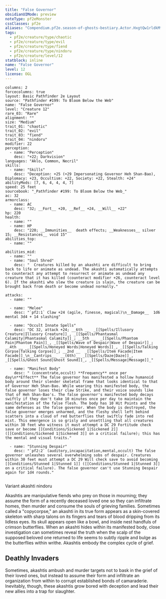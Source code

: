 ```yaml
---
title: "False Governor"
obsidianUIMode: preview
noteType: pf2eMonster
cssClasses: pf2e
aliases: "Compendium.pf2e.season-of-ghosts-bestiary.Actor.HxgtQw1rldkMf83o" 
tags:
  - pf2e/creature/type/chaotic
  - pf2e/creature/type/evil
  - pf2e/creature/type/fiend
  - pf2e/creature/type/nindoru
  - pf2e/creature/level/12
statblock: inline
name: "False Governor"
level: 12
license: OGL
---
```


```statblock
columns: 2
forcecolumns: true
layout: Basic Pathfinder 2e Layout
source: "Pathfinder #199: To Bloom Below the Web"
name: "False Governor"
level: "Creature 12"
rare_03: "Rare"
alignment: ""
size: "Medium"
trait_01: "chaotic"
trait_02: "evil"
trait_03: "fiend"
trait_04: "nindoru"
modifier: 22
perception:
  - name: "Perception"
    desc: "+22; Darkvision"
languages: "Aklo, Common, Necril"
skills:
  - name: "Skills"
    desc: "Deception: +25 (+29 Impersonating Governor Heh Shan-Bao), Diplomacy: +23, Occultism: +22, Society: +22, Stealth: +24"
abilityMods: [7, 6, 4, 4, 4, 7]
speed: 25 feet
sourcebook: "_Pathfinder #199: To Bloom Below the Web_"
ac: 32
armorclass:
  - name: AC
    desc: "32; __Fort__ +20, __Ref__ +24, __Will__ +22"
hp: 220
health:
  - name: ""
  - name: HP
    desc: "220; __Immunities__  death effects; __Weaknesses__ silver 15; __Resistances__ void 15"
abilities_top:
  - name: ""

abilities_mid:
  - name: ""
  - name: "Soul Shred"
    desc: "  Creatures killed by an akashti are difficult to bring back to life or animate as undead. The akashti automatically attempts to counteract any attempt to resurrect or animate as undead any creature that it has killed (counteract modifier +26, counteract level 6). If the akashti who slew the creature is slain, the creature can be brought back from death or become undead normally."

attacks:
  - name: ""

  - name: "Melee"
    desc: "`pf2:1` Claw +24 (agile, finesse, magical)\n__Damage__  1d6 mental 3d4 + 14 slashing"

  - name: "Occult Innate Spells"
    desc: "DC 32, attack +24; __6th __  _[[Spells/Illusory Creature|Illusory Creature]]_, _[[Spells/Phantasmal Calamity|Phantasmal Calamity]]_; __5th __  _[[Spells/Phantom Pain|Phantom Pain]]_, _[[Spells/Wave of Despair|Wave of Despair]]_; __4th __  _[[Spells/Honeyed Words|Honeyed Words]]_, _[[Spells/Talking Corpse|Talking Corpse]]_; __2nd __  _[[Spells/Item Facade|Item Facade]]_\n__Cantrips__  __(6th)__ _[[Spells/Daze|Daze]]_, _[[Spells/Ghost Sound|Ghost Sound]]_, _[[Spells/Message|Message]]_"

  - name: "Manifest Body"
    desc: " (concentrate,occult) **Frequency** once per day\n**Effect** The false governor has manifested a hollow humanoid body around their slender skeletal frame that looks identical to that of Governor Heh Shan-Bao. While wearing this manifested body, the false governor loses their claw Strike, and their voice sounds like that of Heh Shan-Bao's. The false governor's manifested body decays swiftly if they don't take 10 minutes once per day to maintain the manifestation of the false flesh. The body has 10 Hit Points and the same defenses as the false governor. When the body is destroyed, the false governor emerges unharmed, and the fleshy shell left behind scatters into a cloud of red butterflies that swiftly fade into red mist. This emergence is so grisly and unsettling that all creatures within 30 feet who witness it must attempt a DC 29 Fortitude check save or become [[Conditions/Sickened 1|Sickened 2]] ([[Conditions/Sickened 1|Sickened 3]] on a critical failure); this has the mental and visual traits."

  - name: "Stunning Despair"
    desc: "`pf2:2` (auditory,incapacitation,mental,occult) The false governor unleashes several overwhelming sobs of despair. Creatures within 30 feet must attempt a DC 29 Will check save to avoid becoming [[Conditions/Stunned 1|Stunned 1]] ([[Conditions/Stunned 1|Stunned 3]] on a critical failure). The false governor can't use Stunning Despair again for 1d4 rounds."
 
```


Variant akashti nindoru

Akashtis are manipulative fiends who prey on those in mourning; they assume the form of a recently deceased loved one so they can infiltrate homes, then murder and consume the souls of grieving families. Sometimes called a "copycorpse," an akashti in its true form appears as a skin-covered skeleton with sharp talons on its fingers and tears of blood dripping from its lidless eyes. Its skull appears open like a bowl, and inside nest handfuls of crimson butterflies. When an akashti hides within its manifested body, close investigation can sometimes reveal the truth when the scalp of the supposed beloved one returned to life seems to subtly ripple and bulge as the butterflies within writhe. Akashtis embody the complex cycle of grief.

## Deathly Invaders

Sometimes, akashtis ambush and murder targets not to bask in the grief of their loved ones, but instead to assume their form and infiltrate an organization from within to corrupt established bonds of camaraderie. Inevitably, though, these akashtis grow bored with deception and lead their new allies into a trap for slaughter.
